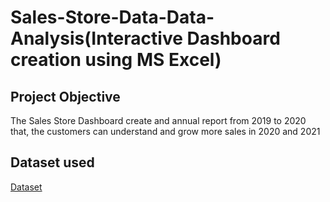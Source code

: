 # Sales-Store-Data-Data-Analysis(Interactive Dashboard creation using MS Excel)
## Project Objective 
The Sales Store Dashboard create and annual report from 2019 to 2020 that, the customers can understand and grow more sales in 2020 and 2021

## Dataset used
<a href="https://github.com/Honparkhe/Data-Analysis-using-powerbi/blob/main/SuperStore_Sales_Dataset.csv">Dataset<a/>
